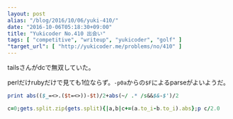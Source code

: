 ```yaml
---
layout: post
alias: "/blog/2016/10/06/yuki-410/"
date: "2016-10-06T05:18:30+09:00"
title: "Yukicoder No.410 出会い"
tags: [ "competitive", "writeup", "yukicoder", "golf" ]
"target_url": [ "http://yukicoder.me/problems/no/410" ]
---
```


tailsさんがdcで無双していた。

perlだけrubyだけで見ても$1$位ならず。`-p0a`からの`$F`によるparseがよいようだ。

``` perl
print abs(($_=<>.($t=<>))-$t)/2+abs(~/ .* /s&&$&-$')/2
```

``` ruby
c=0;gets.split.zip(gets.split){|a,b|c+=(a.to_i-b.to_i).abs};p c/2.0
```
